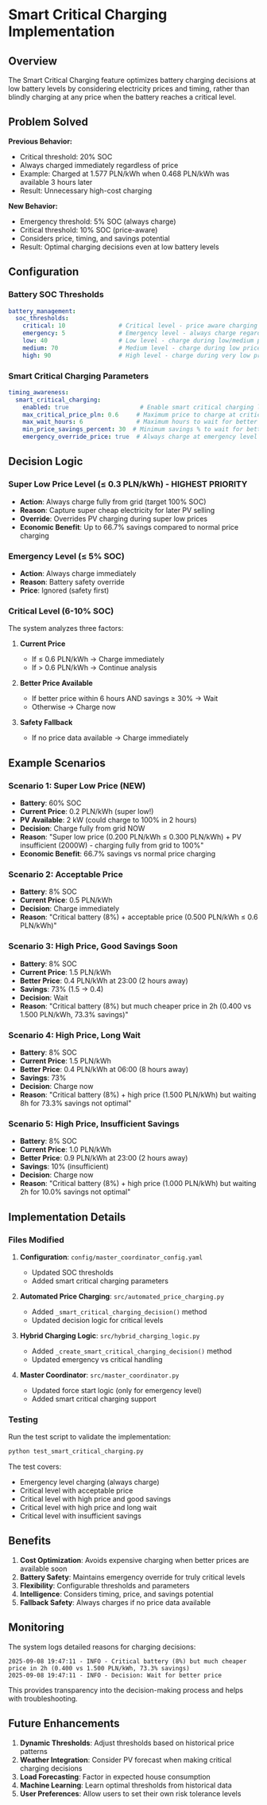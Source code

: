 # Smart Critical Charging Implementation

## Overview

The Smart Critical Charging feature optimizes battery charging decisions at low battery levels by considering electricity prices and timing, rather than blindly charging at any price when the battery reaches a critical level.

## Problem Solved

**Previous Behavior:**
- Critical threshold: 20% SOC
- Always charged immediately regardless of price
- Example: Charged at 1.577 PLN/kWh when 0.468 PLN/kWh was available 3 hours later
- Result: Unnecessary high-cost charging

**New Behavior:**
- Emergency threshold: 5% SOC (always charge)
- Critical threshold: 10% SOC (price-aware)
- Considers price, timing, and savings potential
- Result: Optimal charging decisions even at low battery levels

## Configuration

### Battery SOC Thresholds

```yaml
battery_management:
  soc_thresholds:
    critical: 10               # Critical level - price aware charging
    emergency: 5               # Emergency level - always charge regardless of price
    low: 40                    # Low level - charge during low/medium prices
    medium: 70                 # Medium level - charge during low prices only
    high: 90                   # High level - charge during very low prices only
```

### Smart Critical Charging Parameters

```yaml
timing_awareness:
  smart_critical_charging:
    enabled: true                    # Enable smart critical charging logic
    max_critical_price_pln: 0.6     # Maximum price to charge at critical level (PLN/kWh)
    max_wait_hours: 6               # Maximum hours to wait for better price
    min_price_savings_percent: 30  # Minimum savings % to wait for better price
    emergency_override_price: true  # Always charge at emergency level regardless of price
```

## Decision Logic

### Super Low Price Level (≤ 0.3 PLN/kWh) - **HIGHEST PRIORITY**
- **Action**: Always charge fully from grid (target 100% SOC)
- **Reason**: Capture super cheap electricity for later PV selling
- **Override**: Overrides PV charging during super low prices
- **Economic Benefit**: Up to 66.7% savings compared to normal price charging

### Emergency Level (≤ 5% SOC)
- **Action**: Always charge immediately
- **Reason**: Battery safety override
- **Price**: Ignored (safety first)

### Critical Level (6-10% SOC)
The system analyzes three factors:

1. **Current Price**
   - If ≤ 0.6 PLN/kWh → Charge immediately
   - If > 0.6 PLN/kWh → Continue analysis

2. **Better Price Available**
   - If better price within 6 hours AND savings ≥ 30% → Wait
   - Otherwise → Charge now

3. **Safety Fallback**
   - If no price data available → Charge immediately

## Example Scenarios

### Scenario 1: Super Low Price (NEW)
- **Battery**: 60% SOC
- **Current Price**: 0.2 PLN/kWh (super low!)
- **PV Available**: 2 kW (could charge to 100% in 2 hours)
- **Decision**: Charge fully from grid NOW
- **Reason**: "Super low price (0.200 PLN/kWh ≤ 0.300 PLN/kWh) + PV insufficient (2000W) - charging fully from grid to 100%"
- **Economic Benefit**: 66.7% savings vs normal price charging

### Scenario 2: Acceptable Price
- **Battery**: 8% SOC
- **Current Price**: 0.5 PLN/kWh
- **Decision**: Charge immediately
- **Reason**: "Critical battery (8%) + acceptable price (0.500 PLN/kWh ≤ 0.6 PLN/kWh)"

### Scenario 3: High Price, Good Savings Soon
- **Battery**: 8% SOC
- **Current Price**: 1.5 PLN/kWh
- **Better Price**: 0.4 PLN/kWh at 23:00 (2 hours away)
- **Savings**: 73% (1.5 → 0.4)
- **Decision**: Wait
- **Reason**: "Critical battery (8%) but much cheaper price in 2h (0.400 vs 1.500 PLN/kWh, 73.3% savings)"

### Scenario 4: High Price, Long Wait
- **Battery**: 8% SOC
- **Current Price**: 1.5 PLN/kWh
- **Better Price**: 0.4 PLN/kWh at 06:00 (8 hours away)
- **Savings**: 73%
- **Decision**: Charge now
- **Reason**: "Critical battery (8%) + high price (1.500 PLN/kWh) but waiting 8h for 73.3% savings not optimal"

### Scenario 5: High Price, Insufficient Savings
- **Battery**: 8% SOC
- **Current Price**: 1.0 PLN/kWh
- **Better Price**: 0.9 PLN/kWh at 23:00 (2 hours away)
- **Savings**: 10% (insufficient)
- **Decision**: Charge now
- **Reason**: "Critical battery (8%) + high price (1.000 PLN/kWh) but waiting 2h for 10.0% savings not optimal"

## Implementation Details

### Files Modified

1. **Configuration**: `config/master_coordinator_config.yaml`
   - Updated SOC thresholds
   - Added smart critical charging parameters

2. **Automated Price Charging**: `src/automated_price_charging.py`
   - Added `_smart_critical_charging_decision()` method
   - Updated decision logic for critical levels

3. **Hybrid Charging Logic**: `src/hybrid_charging_logic.py`
   - Added `_create_smart_critical_charging_decision()` method
   - Updated emergency vs critical handling

4. **Master Coordinator**: `src/master_coordinator.py`
   - Updated force start logic (only for emergency level)
   - Added smart critical charging support

### Testing

Run the test script to validate the implementation:

```bash
python test_smart_critical_charging.py
```

The test covers:
- Emergency level charging (always charge)
- Critical level with acceptable price
- Critical level with high price and good savings
- Critical level with high price and long wait
- Critical level with insufficient savings

## Benefits

1. **Cost Optimization**: Avoids expensive charging when better prices are available soon
2. **Battery Safety**: Maintains emergency override for truly critical levels
3. **Flexibility**: Configurable thresholds and parameters
4. **Intelligence**: Considers timing, price, and savings potential
5. **Fallback Safety**: Always charges if no price data available

## Monitoring

The system logs detailed reasons for charging decisions:

```
2025-09-08 19:47:11 - INFO - Critical battery (8%) but much cheaper price in 2h (0.400 vs 1.500 PLN/kWh, 73.3% savings)
2025-09-08 19:47:11 - INFO - Decision: Wait for better price
```

This provides transparency into the decision-making process and helps with troubleshooting.

## Future Enhancements

1. **Dynamic Thresholds**: Adjust thresholds based on historical price patterns
2. **Weather Integration**: Consider PV forecast when making critical charging decisions
3. **Load Forecasting**: Factor in expected house consumption
4. **Machine Learning**: Learn optimal thresholds from historical data
5. **User Preferences**: Allow users to set their own risk tolerance levels